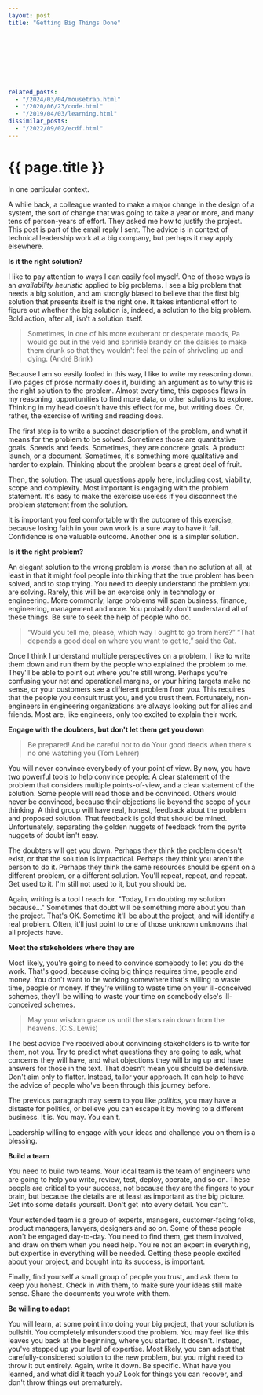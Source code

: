 ```yaml
---
layout: post
title: "Getting Big Things Done"









related_posts:
  - "/2024/03/04/mousetrap.html"
  - "/2020/06/23/code.html"
  - "/2019/04/03/learning.html"
dissimilar_posts:
  - "/2022/09/02/ecdf.html"
---
```

{{ page.title }}
================

<p class="meta">In one particular context.</p>

A while back, a colleague wanted to make a major change in the design of a system, the sort of change that was going to take a year or more, and many tens of person-years of effort. They asked me how to justify the project. This post is part of the email reply I sent. The advice is in context of technical leadership work at a big company, but perhaps it may apply elsewhere.

**Is it the right solution?**

I like to pay attention to ways I can easily fool myself. One of those ways is an *availability heuristic* applied to big problems. I see a big problem that needs a big solution, and am strongly biased to believe that the first big solution that presents itself is the right one. It takes intentional effort to figure out whether the big solution is, indeed, a solution to the big problem. Bold action, after all, isn't a solution itself.

> Sometimes, in one of his more exuberant or desperate moods, Pa would go out in the veld and sprinkle brandy on the daisies to make them drunk so that they wouldn't feel the pain of shriveling up and dying. (André Brink)

Because I am so easily fooled in this way, I like to write my reasoning down. Two pages of prose normally does it, building an argument as to why this is the right solution to the problem. Almost every time, this exposes flaws in my reasoning, opportunities to find more data, or other solutions to explore. Thinking in my head doesn't have this effect for me, but writing does. Or, rather, the exercise of writing and reading does.

The first step is to write a succinct description of the problem, and what it means for the problem to be solved. Sometimes those are quantitative goals. Speeds and feeds. Sometimes, they are concrete goals. A product launch, or a document. Sometimes, it's something more qualitative and harder to explain. Thinking about the problem bears a great deal of fruit.

Then, the solution. The usual questions apply here, including cost, viability, scope and complexity. Most important is engaging with the problem statement. It's easy to make the exercise useless if you disconnect the problem statement from the solution.

It is important you feel comfortable with the outcome of this exercise, because losing faith in your own work is a sure way to have it fail. Confidence is one valuable outcome. Another one is a simpler solution.

**Is it the right problem?**

An elegant solution to the wrong problem is worse than no solution at all, at least in that it might fool people into thinking that the true problem has been solved, and to stop trying. You need to deeply understand the problem you are solving. Rarely, this will be an exercise only in technology or engineering. More commonly, large problems will span business, finance, engineering, management and more. You probably don't understand all of these things. Be sure to seek the help of people who do. 

> “Would you tell me, please, which way I ought to go from here?”
> “That depends a good deal on where you want to get to,” said the Cat.

Once I think I understand multiple perspectives on a problem, I like to write them down and run them by the people who explained the problem to me. They'll be able to point out where you're still wrong. Perhaps you're confusing your net and operational margins, or your hiring targets make no sense, or your customers see a different problem from you. This requires that the people you consult trust you, and you trust them. Fortunately, non-engineers in engineering organizations are always looking out for allies and friends. Most are, like engineers, only too excited to explain their work. 

**Engage with the doubters, but don't let them get you down**

> Be prepared! And be careful not to do
> Your good deeds when there's no one watching you (Tom Lehrer)

You will never convince everybody of your point of view. By now, you have two powerful tools to help convince people: A clear statement of the problem that considers multiple points-of-view, and a clear statement of the solution. Some people will read those and be convinced. Others would never be convinced, because their objections lie beyond the scope of your thinking. A third group will have real, honest, feedback about the problem and proposed solution. That feedback is gold that should be mined. Unfortunately, separating the golden nuggets of feedback from the pyrite nuggets of doubt isn't easy.

The doubters will get you down. Perhaps they think the problem doesn't exist, or that the solution is impractical. Perhaps they think you aren't the person to do it. Perhaps they think the same resources should be spent on a different problem, or a different solution. You'll repeat, repeat, and repeat. Get used to it. I'm still not used to it, but you should be.

Again, writing is a tool I reach for. "Today, I'm doubting my solution because..." Sometimes that doubt will be something more about you than the project. That's OK. Sometime it'll be about the project, and will identify a real problem. Often, it'll just point to one of those unknown unknowns that all projects have.

**Meet the stakeholders where they are**

Most likely, you're going to need to convince somebody to let you do the work. That's good, because doing big things requires time, people and money. You don't want to be working somewhere that's willing to waste time, people or money. If they're willing to waste time on your ill-conceived schemes, they'll be willing to waste your time on somebody else's ill-conceived schemes.

> May your wisdom grace us until the stars rain down from the heavens. (C.S. Lewis)

The best advice I've received about convincing stakeholders is to write for them, not you. Try to predict what questions they are going to ask, what concerns they will have, and what objections they will bring up and have answers for those in the text. That doesn't mean you should be defensive. Don't aim only to flatter. Instead, tailor your approach. It can help to have the advice of people who've been through this journey before.

The previous paragraph may seem to you like *politics*, you may have a distaste for politics, or believe you can escape it by moving to a different business. It is. You may. You can't.

Leadership willing to engage with your ideas and challenge you on them is a blessing.

**Build a team**

You need to build two teams. Your local team is the team of engineers who are going to help you write, review, test, deploy, operate, and so on. These people are critical to your success, not because they are the fingers to your brain, but because the details are at least as important as the big picture. Get into some details yourself. Don't get into every detail. You can't. 

Your extended team is a group of experts, managers, customer-facing folks, product managers, lawyers, designers and so on. Some of these people won't be engaged day-to-day. You need to find them, get them involved, and draw on them when you need help. You're not an expert in everything, but expertise in everything will be needed. Getting these people excited about your project, and bought into its success, is important.

Finally, find yourself a small group of people you trust, and ask them to keep you honest. Check in with them, to make sure your ideas still make sense. Share the documents you wrote with them.

**Be willing to adapt**

You will learn, at some point into doing your big project, that your solution is bullshit. You completely misunderstood the problem. You may feel like this leaves you back at the beginning, where you started. It doesn't. Instead, you've stepped up your level of expertise. Most likely, you can adapt that carefully-considered solution to the new problem, but you might need to throw it out entirely. Again, write it down. Be specific. What have you learned, and what did it teach you? Look for things you can recover, and don't throw things out prematurely.